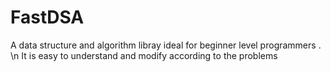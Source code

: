 # FastDSA

A data structure and algorithm libray ideal for beginner level programmers . \n It is easy to understand and modify according to the problems
